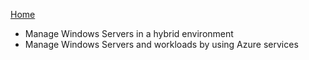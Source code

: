 
[Home](../README.md)

- Manage Windows Servers in a hybrid environment
- Manage Windows Servers and workloads by using Azure services
